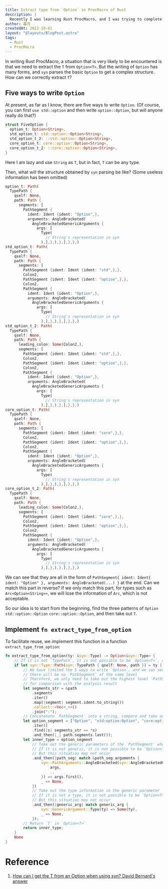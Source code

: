 ```yaml
---
title: Extract type from `Option` in ProcMacro of Rust
description: |
  Recently I was learning Rust ProcMacro, and I was trying to complete the exercises of proc-macro-workshop. In the exercises, I encountered a problem, that is, how to extract the type from `Option`. Here I record the solution.
author: 暮月
createdAt: 2022-10-01
layout: "@layouts/BlogPost.astro"
tags:
  - Rust
  - ProcMacro
---
```


In writing Rust ProcMacro, a situation that is very likely to be encountered is that we need to extract the `T` from `Option<T>`. But the writing of `Option` has many forms, and `syn` parses the basic `Option` to get a complex structure. How can we correctly extract `T`?

## Five ways to write `Option`

At present, as far as I know, there are five ways to write `Option`. (Of course, you can first `use std::option` and then write `option::Option`, but will anyone really do that?)

```rust
struct FiveOption {
  option_t: Option<String>,
  std_option_t: std::option::Option<String>,
  std_option_t_2: ::std::option::Option<String>,
  core_option_t: core::option::Option<String>,
  core_option_t_2: ::core::option::Option<String>,
}
```

Here I am lazy and use `String` as `T`, but in fact, `T` can be any type.

Then, what will the structure obtained by `syn` parsing be like? (Some useless information has been omitted)

```rust
option_t: Path(
  TypePath {
    qself: None,
    path: Path {
      segments: [
        PathSegment {
          ident: Ident {ident: "Option",},
          arguments: AngleBracketed(
            AngleBracketedGenericArguments {
              args: [
                Type(
                  // String's representation in syn
                ),],},),},],},},)
std_option_t: Path(
  TypePath {
    qself: None,
    path: Path {
      segments: [
        PathSegment {ident: Ident {ident: "std",},},
        Colon2,
        PathSegment {ident: Ident {ident: "option",},},
        Colon2,
        PathSegment {
          ident: Ident {ident: "Option",},
          arguments: AngleBracketed(
            AngleBracketedGenericArguments {
              args: [
                Type(
                  // String's representation in syn
                ),],},),},],},},)
std_option_t_2: Path(
  TypePath {
    qself: None,
    path: Path {
      leading_colon: Some(Colon2,),
      segments: [
        PathSegment {ident: Ident {ident: "std",},},
        Colon2,
        PathSegment {ident: Ident {ident: "option",},},
        Colon2,
        PathSegment {
          ident: Ident {ident: "Option",},
          arguments: AngleBracketed(
            AngleBracketedGenericArguments {
              args: [
                Type(
                  // String's representation in syn
                ),],},),},],},},)
core_option_t: Path(
  TypePath {
    qself: None,
    path: Path {
      segments: [
        PathSegment {ident: Ident {ident: "core",},},
        Colon2,
        PathSegment {ident: Ident {ident: "option",},},
        Colon2,
        PathSegment {
          ident: Ident {ident: "Option",},
          arguments: AngleBracketed(
            AngleBracketedGenericArguments {
              args: [
                Type(
                  // String's representation in syn
                ),],},),},],},},)
core_option_t_2: Path(
  TypePath {
    qself: None,
    path: Path {
      leading_colon: Some(Colon2,),
      segments: [
        PathSegment {ident: Ident {ident: "core",},},
        Colon2,
        PathSegment {ident: Ident {ident: "option",},},
        Colon2,
        PathSegment {
          ident: Ident {ident: "Option",},
          arguments: AngleBracketed(
            AngleBracketedGenericArguments {
              args: [
                Type(
                  // String's representation in syn
                ),],},),},],},},)
```

We can see that they are all in the form of `PathSegment{ ident: Ident{ ident: "Option" }, arguments: AngleBracketed(...) }` at the end. Can we match this part in reverse? If we only match this part, for types such as `Arc<Option<String>>`, we will lose the information of `Arc`, which is not acceptable.

So our idea is to start from the beginning, find the three patterns of `Option` `std::option::Option` `core::option::Option`, and then take out `T`.

## Implement `fn extract_type_from_option`

To facilitate reuse, we implement this function in a function `extract_type_from_option`:

```rust
fn extract_type_from_option(ty: &syn::Type) -> Option<&syn::Type> {
    // If it is not `TypePath`, it is not possible to be `Option<T>`, return `None`
    if let syn::Type::Path(syn::TypePath { qself: None, path }) = ty {
        // We have limited the 5 ways to write `Option`, and we can see that after `Option`,
        // there will be no `PathSegment` of the same level
        // Therefore, we only need to take out the highest level `PathSegment` and splice it into a string
        // for comparison with the analysis result
        let segments_str = &path
            .segments
            .iter()
            .map(|segment| segment.ident.to_string())
            .collect::<Vec<_>>()
            .join(":");
        // Concatenate `PathSegment` into a string, compare and take out the `PathSegment` where `Option` is located
        let option_segment = ["Option", "std:option:Option", "core:option:Option"]
            .iter()
            .find(|s| segments_str == *s)
            .and_then(|_| path.segments.last());
        let inner_type = option_segment
            // Take out the generic parameters of the `PathSegment` where `Option` is located
            // If it is not generic, it is not possible to be `Option<T>`, return `None`
            // But this situation may not occur
            .and_then(|path_seg| match &path_seg.arguments {
                syn::PathArguments::AngleBracketed(syn::AngleBracketedGenericArguments {
                    args,
                    ..
                }) => args.first(),
                _ => None,
            })
            // Take out the type information in the generic parameter
            // If it is not a type, it is not possible to be `Option<T>`, return `None`
            // But this situation may not occur
            .and_then(|generic_arg| match generic_arg {
                syn::GenericArgument::Type(ty) => Some(ty),
                _ => None,
            });
        // Return `T` in `Option<T>`
        return inner_type;
    }
    None
}
```

# Reference

1. [How can I get the T from an Option<T> when using syn? David Bernard's answer](https://stackoverflow.com/a/56264023/15766817)

